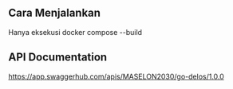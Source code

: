 ## Cara Menjalankan
Hanya eksekusi docker compose --build

## API Documentation
https://app.swaggerhub.com/apis/MASELON2030/go-delos/1.0.0
